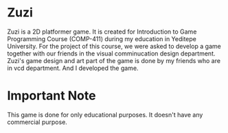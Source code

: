 # Zuzi
  Zuzi is a 2D platformer game. It is created for Introduction to Game Programming Course (COMP-411) during my education in Yeditepe University. For the project of this course, we were asked to develop a game together with our friends in the visual comminucation design department. Zuzi's game design and art part of the game is done by my friends who are in vcd department. And I developed the game.

# Important Note
  This game is done for only educational purposes. It doesn't have any commercial purpose.


